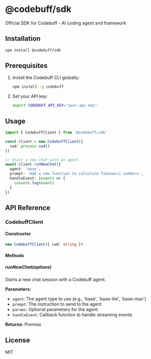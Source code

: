 # @codebuff/sdk

Official SDK for Codebuff - AI coding agent and framework

## Installation

```bash
npm install @codebuff/sdk
```

## Prerequisites

1. Install the Codebuff CLI globally:
   ```bash
   npm install -g codebuff
   ```

2. Set your API key:
   ```bash
   export CODEBUFF_API_KEY="your-api-key"
   ```

## Usage

```typescript
import { CodebuffClient } from '@codebuff/sdk'

const client = new CodebuffClient({
  cwd: process.cwd()
})

// Start a new chat with an agent
await client.runNewChat({
  agent: 'base',
  prompt: 'Add a new function to calculate fibonacci numbers',
  handleEvent: (event) => {
    console.log(event)
  }
})
```

## API Reference

### CodebuffClient

#### Constructor

```typescript
new CodebuffClient({ cwd: string })
```

#### Methods

##### runNewChat(options)

Starts a new chat session with a Codebuff agent.

**Parameters:**
- `agent`: The agent type to use (e.g., 'base', 'base-lite', 'base-max')
- `prompt`: The instruction to send to the agent
- `params`: Optional parameters for the agent
- `handleEvent`: Callback function to handle streaming events

**Returns:** Promise<ChatContext>

## License

MIT
